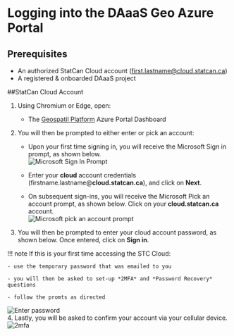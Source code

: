 # Logging into the DAaaS Geo Azure Portal

## Prerequisites
- An authorized StatCan Cloud account (first.lastname@cloud.statcan.ca)
- A registered & onboarded DAaaS project


##StatCan Cloud Account
1. Using Chromium or Edge, open:   
	- The [Geospatil Platform](https://portal.azure.com/) Azure Portal Dashboard 


2. You will then be prompted to either enter or pick an account:  

	- Upon your first time signing in, you will receive the Microsoft Sign in prompt, as shown below.  
![Microsoft Sign In Prompt](images/PowerBI/image007.png)  
	- Enter your **cloud** account credentials (firstname.lastname@**cloud.statcan.ca**), and click on **Next**.

	- On subsequent sign-ins, you will receive the Microsoft Pick an account prompt, as shown below. Click on your **cloud.statcan.ca** account.  
![Microsoft pick an account prompt](images/PowerBI/image008.png)  

3. You will then be prompted to enter your cloud account password, as shown below. Once entered, click on **Sign in**.  

!!! note
	If this is your first time accessing the STC Cloud:

	- use the temporary password that was emailed to you

	- you will then be asked to set-up *2MFA* and *Password Recovery* questions

	- follow the promts as directed

![Enter password](images/PowerBI/image009.png)   
4. Lastly, you will be asked to confirm your account via your cellular device.  
![2mfa](https://encrypted-tbn0.gstatic.com/images?q=tbn:ANd9GcTB44_hNmija81XfZPn6VOScP4k-h90TmSLCg&usqp=CAU)

